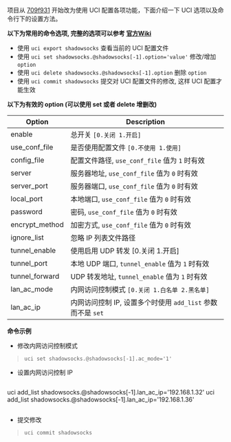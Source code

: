 项目从 [709f931][0] 开始改为使用 UCI 配置各项功能，下面介绍一下 UCI 选项以及命令行下的设置方法。

**以下为常用的命令选项, 完整的选项可以参考 [官方Wiki][1]**  
 - 使用 `uci export shadowsocks` 查看当前的 UCI 配置文件  
 - 使用 `uci set shadowsocks.@shadowsocks[-1].option='value'` 修改/增加 `option`  
 - 使用 `uci delete shadowsocks.@shadowsocks[-1].option` 删除 `option`  
 - 使用 `uci commit shadowsocks` 提交对 UCI 配置文件的修改, 这样 UCI 配置才能生效  

**以下为有效的 option (可以使用 set 或者 delete 增删改)**  

 Option           | Description
 -----------------|-----------------------------------
 enable           | 总开关 `[0.关闭 1.开启]`
 use_conf_file    | 是否使用配置文件 `[0.不使用 1.使用]`
 config_file      | 配置文件路径, `use_conf_file` 值为 `1` 时有效
 server           | 服务器地址, `use_conf_file` 值为 `0` 时有效
 server_port      | 服务器端口, `use_conf_file` 值为 `0` 时有效
 local_port       | 本地端口, `use_conf_file` 值为 `0` 时有效
 password         | 密码, `use_conf_file` 值为 `0` 时有效
 encrypt_method   | 加密方式, `use_conf_file` 值为 `0` 时有效
 ignore_list      | 忽略 IP 列表文件路径
 tunnel_enable    | 使用启用 UDP 转发 [0.关闭 1.开启]
 tunnel_port      | 本地 UDP 端口, `tunnel_enable` 值为 `1` 时有效
 tunnel_forward   | UDP 转发地址, `tunnel_enable` 值为 `1` 时有效
 lan_ac_mode      | 内网访问控制模式 `[0.关闭 1.白名单 2.黑名单]`
 lan_ac_ip        | 内网访问控制 IP, 设置多个时使用 `add_list` 参数而不是 `set`

**命令示例**

 - 修改内网访问控制模式  
  >`uci set shadowsocks.@shadowsocks[-1].ac_mode='1'`  

 - 设置内网访问控制 IP  
  >```
  uci add_list shadowsocks.@shadowsocks[-1].lan_ac_ip='192.168.1.32'
  uci add_list shadowsocks.@shadowsocks[-1].lan_ac_ip='192.168.1.36'
  >```

 - 提交修改  
  >`uci commit shadowsocks`  


  [0]: https://github.com/aa65535/openwrt-shadowsocks/commit/709f931d9cd69605e176d7dafe8ab1e87e5b07e3
  [1]: http://wiki.openwrt.org/doc/uci
